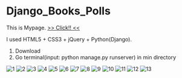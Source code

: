 # Django_Books_Polls


This is Mypage. [>> Click!! <<](http://ingmcc123.pythonanywhere.com/)

I used HTML5 + CSS3 + jQuery + Python(Django).

1. Download
2. Go terminal(input: python manage.py runserver) in min directory

![1](https://user-images.githubusercontent.com/43161094/54888032-e26bd480-4edc-11e9-9446-138b86c2c926.jpg)
![2](https://user-images.githubusercontent.com/43161094/54888034-e26bd480-4edc-11e9-9a26-1c57d808af7a.jpg)
![3](https://user-images.githubusercontent.com/43161094/54888035-e3046b00-4edc-11e9-945d-c9dc21849508.jpg)
![4](https://user-images.githubusercontent.com/43161094/54888036-e3046b00-4edc-11e9-9d6f-607c25225f6c.jpg)
![5](https://user-images.githubusercontent.com/43161094/54888037-e3046b00-4edc-11e9-902c-73f9ba153641.jpg)
![6](https://user-images.githubusercontent.com/43161094/54888038-e3046b00-4edc-11e9-81dd-b532133ea85f.jpg)
![7](https://user-images.githubusercontent.com/43161094/54888039-e39d0180-4edc-11e9-99d9-a911b7aaad8c.jpg)
![8](https://user-images.githubusercontent.com/43161094/54888040-e39d0180-4edc-11e9-9a4c-1cfaa8888010.jpg)
![9](https://user-images.githubusercontent.com/43161094/54888041-e39d0180-4edc-11e9-9f56-d9049f676391.jpg)
![10](https://user-images.githubusercontent.com/43161094/54888042-e39d0180-4edc-11e9-97f5-ec1dfc7bfc64.jpg)
![11](https://user-images.githubusercontent.com/43161094/54888043-e4359800-4edc-11e9-8e50-cb95dca279e1.jpg)
![12](https://user-images.githubusercontent.com/43161094/54888044-e4359800-4edc-11e9-8f7d-a609cb7ba7e3.jpg)
![13](https://user-images.githubusercontent.com/43161094/54888045-e4359800-4edc-11e9-84c7-19ecf040fdf7.jpg)
